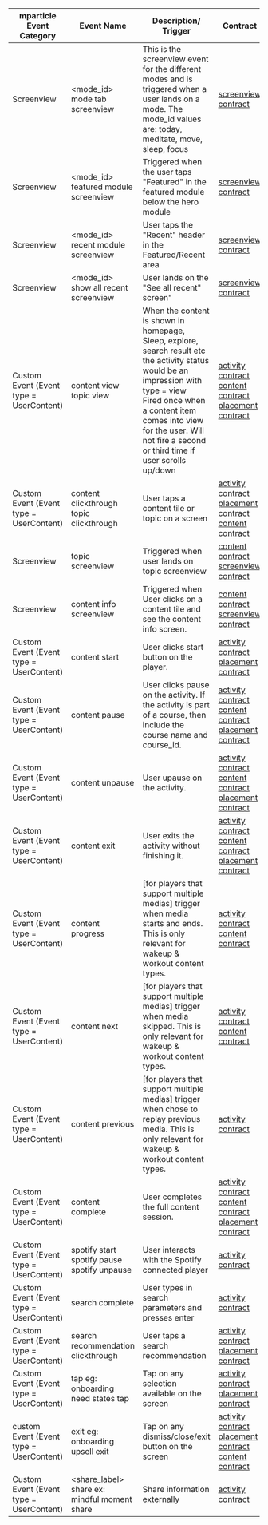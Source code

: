 | mparticle Event Category | Event Name | Description/ Trigger | Contract| Event Attributes | Notes |
| --------------------------|---------------| ----------------------|-----------|-------|------------|
Screenview|<mode_id> mode tab screenview|This is the screenview event for the different modes and is triggered when a user lands on a mode. The mode_id values are: today, meditate, move, sleep, focus  |[screenview contract](https://github.com/HeadspaceMeditation/hs-events/blob/master/contracts/screenview.json)
Screenview|<mode_id> featured module screenview|Triggered when the user taps "Featured" in the featured module below the hero module|[screenview contract](https://github.com/HeadspaceMeditation/hs-events/blob/master/contracts/screenview.json)
Screenview|<mode_id> recent module screenview|User taps the "Recent" header in the Featured/Recent area|[screenview contract](https://github.com/HeadspaceMeditation/hs-events/blob/master/contracts/screenview.json)
Screenview|<mode_id> show all recent screenview|User lands on the "See all recent" screen"|[screenview contract](https://github.com/HeadspaceMeditation/hs-events/blob/master/contracts/screenview.json)|
Custom Event (Event type = UserContent)|content view </br> topic view|When the content is shown in homepage, Sleep, explore, search result etc the activity status would be an impression with type = view </br> Fired once when a content item comes into view for the user. Will not fire a second or third time if user scrolls up/down|[activity contract](https://github.com/HeadspaceMeditation/hs-events/blob/master/contracts/activity.json) </br> [content contract](../../contracts/content.json) </br> [placement contract](https://github.com/HeadspaceMeditation/hs-events/blob/master/contracts/placement.json)|
Custom Event (Event type = UserContent)|content clickthrough  topic clickthrough|User taps a content tile or topic on a screen| [activity contract](https://github.com/HeadspaceMeditation/hs-events/blob/master/contracts/activity.json) </br> [placement contract](https://github.com/HeadspaceMeditation/hs-events/blob/master/contracts/placement.json) </br> [content contract](../../contracts/content.json) |
Screenview|topic screenview|Triggered when user lands on topic screenview|[content contract](../../contracts/content.json) </br> [screenview contract](https://github.com/HeadspaceMeditation/hs-events/blob/master/contracts/screenview.json) |
Screenview|content info screenview|Triggered when User clicks on a content tile and see the content info screen.|[content contract](../../contracts/content.json) </br> [screenview contract](https://github.com/HeadspaceMeditation/hs-events/blob/master/contracts/screenview.json) |
Custom Event (Event type = UserContent)|content start|User clicks start button on the player.|[activity contract](https://github.com/HeadspaceMeditation/hs-events/blob/master/contracts/activity.json) </br> [placement contract](https://github.com/HeadspaceMeditation/hs-events/blob/master/contracts/placement.json) |
Custom Event (Event type = UserContent)|content pause|User clicks pause on the activity. If the activity is part of a course, then include the course name and course_id.|[activity contract](https://github.com/HeadspaceMeditation/hs-events/blob/master/contracts/activity.json) </br> [content contract](../../contracts/content.json) </br> [placement contract](https://github.com/HeadspaceMeditation/hs-events/blob/master/contracts/placement.json) |
Custom Event (Event type = UserContent)|content unpause|User upause on the activity. |[activity contract](https://github.com/HeadspaceMeditation/hs-events/blob/master/contracts/activity.json) </br> [content contract](../../contracts/content.json) </br> [placement contract](https://github.com/HeadspaceMeditation/hs-events/blob/master/contracts/placement.json)|
Custom Event (Event type = UserContent)|content exit|User exits the activity without finishing it.|[activity contract](https://github.com/HeadspaceMeditation/hs-events/blob/master/contracts/activity.json)</br> [content contract](../../contracts/content.json) </br>[placement contract](https://github.com/HeadspaceMeditation/hs-events/blob/master/contracts/placement.json) |
Custom Event (Event type = UserContent)|content progress|[for players that support multiple medias] trigger when media starts and ends. This is only relevant for wakeup & workout content types.|[activity contract](https://github.com/HeadspaceMeditation/hs-events/blob/master/contracts/activity.json)</br> [content contract](../../contracts/content.json) |
Custom Event (Event type = UserContent)|content next|[for players that support multiple medias] trigger when media skipped. This is only relevant for wakeup & workout content types.|[activity contract](https://github.com/HeadspaceMeditation/hs-events/blob/master/contracts/activity.json) <br> [content contract](../../contracts/content.json) |
Custom Event (Event type = UserContent)|content previous|[for players that support multiple medias] trigger when chose to replay previous media. This is only relevant for wakeup & workout content types.|[activity contract](https://github.com/HeadspaceMeditation/hs-events/blob/master/contracts/activity.json)
Custom Event (Event type = UserContent)|content complete|User completes the full content session.|[activity contract](https://github.com/HeadspaceMeditation/hs-events/blob/master/contracts/activity.json) </br> [content contract](../../contracts/content.json) </br> [placement contract](https://github.com/HeadspaceMeditation/hs-events/blob/master/contracts/placement.json)
Custom Event (Event type = UserContent)|spotify start spotify pause spotify unpause|User interacts with the Spotify connected player|[activity contract](https://github.com/HeadspaceMeditation/hs-events/blob/master/contracts/activity.json)
Custom Event (Event type = UserContent)|search complete|User types in search parameters and presses enter|[activity contract](https://github.com/HeadspaceMeditation/hs-events/blob/master/contracts/activity.json)
Custom Event (Event type = UserContent)|search recommendation clickthrough|User taps a search recommendation|[activity contract](https://github.com/HeadspaceMeditation/hs-events/blob/master/contracts/activity.json) </br> [placement contract](https://github.com/HeadspaceMeditation/hs-events/blob/master/contracts/placement.json) |
Custom Event (Event type = UserContent)|<screen name> tap eg: onboarding need states tap|Tap on any selection available on the screen|[activity contract](https://github.com/HeadspaceMeditation/hs-events/blob/master/contracts/activity.json) </br> [placement contract](https://github.com/HeadspaceMeditation/hs-events/blob/master/contracts/placement.json) |
custom Event (Event type = UserContent)|<screen name> exit eg: onboarding upsell exit |Tap on any dismiss/close/exit button on the screen|[activity contract](https://github.com/HeadspaceMeditation/hs-events/blob/master/contracts/activity.json) </br> [placement contract](https://github.com/HeadspaceMeditation/hs-events/blob/master/contracts/placement.json) </br> [content contract](../../contracts/content.json) |
Custom Event (Event type = UserContent)|<share_label> share ex:  mindful moment share|Share information externally|[activity contract](https://github.com/HeadspaceMeditation/hs-events/blob/master/contracts/activity.json)